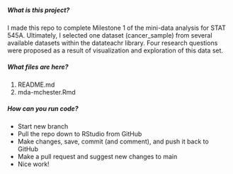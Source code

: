 ##### What is this project?

I made this repo to complete Milestone 1 of the mini-data analysis for STAT 545A. Ultimately, I selected one dataset (cancer_sample) from several available datasets within the datateachr library. Four research questions were proposed as a result of visualization and exploration of this data set. 

##### What files are here?

1. README.md
2. mda-mchester.Rmd

##### How can you run code?

- Start new branch
- Pull the repo down to RStudio from GitHub
- Make changes, save, commit (and comment), and push it back to GitHub
- Make a pull request and suggest new changes to main
- Nice work!
